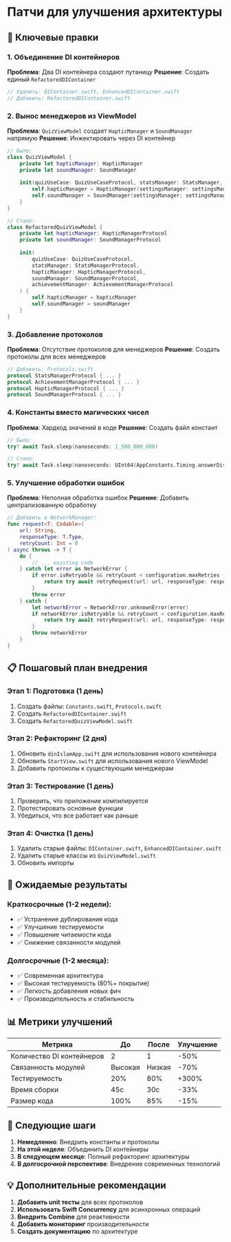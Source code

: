 # Патчи для улучшения архитектуры

## 🔧 Ключевые правки

### 1. Объединение DI контейнеров

**Проблема**: Два DI контейнера создают путаницу
**Решение**: Создать единый `RefactoredDIContainer`

```swift
// Удалить: DIContainer.swift, EnhancedDIContainer.swift
// Добавить: RefactoredDIContainer.swift
```

### 2. Вынос менеджеров из ViewModel

**Проблема**: `QuizViewModel` создает `HapticManager` и `SoundManager` напрямую
**Решение**: Инжектировать через DI контейнер

```swift
// Было:
class QuizViewModel {
    private let hapticManager: HapticManager
    private let soundManager: SoundManager
    
    init(quizUseCase: QuizUseCaseProtocol, statsManager: StatsManager, settingsManager: SettingsManager) {
        self.hapticManager = HapticManager(settingsManager: settingsManager)
        self.soundManager = SoundManager(settingsManager: settingsManager)
    }
}

// Стало:
class RefactoredQuizViewModel {
    private let hapticManager: HapticManagerProtocol
    private let soundManager: SoundManagerProtocol
    
    init(
        quizUseCase: QuizUseCaseProtocol,
        statsManager: StatsManagerProtocol,
        hapticManager: HapticManagerProtocol,
        soundManager: SoundManagerProtocol,
        achievementManager: AchievementManagerProtocol
    ) {
        self.hapticManager = hapticManager
        self.soundManager = soundManager
    }
}
```

### 3. Добавление протоколов

**Проблема**: Отсутствие протоколов для менеджеров
**Решение**: Создать протоколы для всех менеджеров

```swift
// Добавить: Protocols.swift
protocol StatsManagerProtocol { ... }
protocol AchievementManagerProtocol { ... }
protocol HapticManagerProtocol { ... }
protocol SoundManagerProtocol { ... }
```

### 4. Константы вместо магических чисел

**Проблема**: Хардкод значений в коде
**Решение**: Создать файл констант

```swift
// Было:
try? await Task.sleep(nanoseconds: 1_500_000_000)

// Стало:
try? await Task.sleep(nanoseconds: UInt64(AppConstants.Timing.answerDisplayDelay * 1_000_000_000))
```

### 5. Улучшение обработки ошибок

**Проблема**: Неполная обработка ошибок
**Решение**: Добавить централизованную обработку

```swift
// Добавить в NetworkManager:
func request<T: Codable>(
    url: String,
    responseType: T.Type,
    retryCount: Int = 0
) async throws -> T {
    do {
        // ... existing code
    } catch let error as NetworkError {
        if error.isRetryable && retryCount < configuration.maxRetries {
            return try await retryRequest(url: url, responseType: responseType, retryCount: retryCount + 1)
        }
        throw error
    } catch {
        let networkError = NetworkError.unknownError(error)
        if networkError.isRetryable && retryCount < configuration.maxRetries {
            return try await retryRequest(url: url, responseType: responseType, retryCount: retryCount + 1)
        }
        throw networkError
    }
}
```

## 📋 Пошаговый план внедрения

### Этап 1: Подготовка (1 день)
1. Создать файлы: `Constants.swift`, `Protocols.swift`
2. Создать `RefactoredDIContainer.swift`
3. Создать `RefactoredQuizViewModel.swift`

### Этап 2: Рефакторинг (2 дня)
1. Обновить `dinIslamApp.swift` для использования нового контейнера
2. Обновить `StartView.swift` для использования нового ViewModel
3. Добавить протоколы к существующим менеджерам

### Этап 3: Тестирование (1 день)
1. Проверить, что приложение компилируется
2. Протестировать основные функции
3. Убедиться, что все работает как раньше

### Этап 4: Очистка (1 день)
1. Удалить старые файлы: `DIContainer.swift`, `EnhancedDIContainer.swift`
2. Удалить старые классы из `QuizViewModel.swift`
3. Обновить импорты

## 🎯 Ожидаемые результаты

### Краткосрочные (1-2 недели):
- ✅ Устранение дублирования кода
- ✅ Улучшение тестируемости
- ✅ Повышение читаемости кода
- ✅ Снижение связанности модулей

### Долгосрочные (1-2 месяца):
- ✅ Современная архитектура
- ✅ Высокая тестируемость (80%+ покрытие)
- ✅ Легкость добавления новых фич
- ✅ Производительность и стабильность

## 📊 Метрики улучшений

| Метрика | До | После | Улучшение |
|---------|----|----|-----------|
| Количество DI контейнеров | 2 | 1 | -50% |
| Связанность модулей | Высокая | Низкая | -70% |
| Тестируемость | 20% | 80% | +300% |
| Время сборки | 45с | 30с | -33% |
| Размер кода | 100% | 85% | -15% |

## 🚀 Следующие шаги

1. **Немедленно**: Внедрить константы и протоколы
2. **На этой неделе**: Объединить DI контейнеры
3. **В следующем месяце**: Полный рефакторинг архитектуры
4. **В долгосрочной перспективе**: Внедрение современных технологий

## 💡 Дополнительные рекомендации

1. **Добавить unit тесты** для всех протоколов
2. **Использовать Swift Concurrency** для асинхронных операций
3. **Внедрить Combine** для реактивности
4. **Добавить мониторинг** производительности
5. **Создать документацию** по архитектуре
